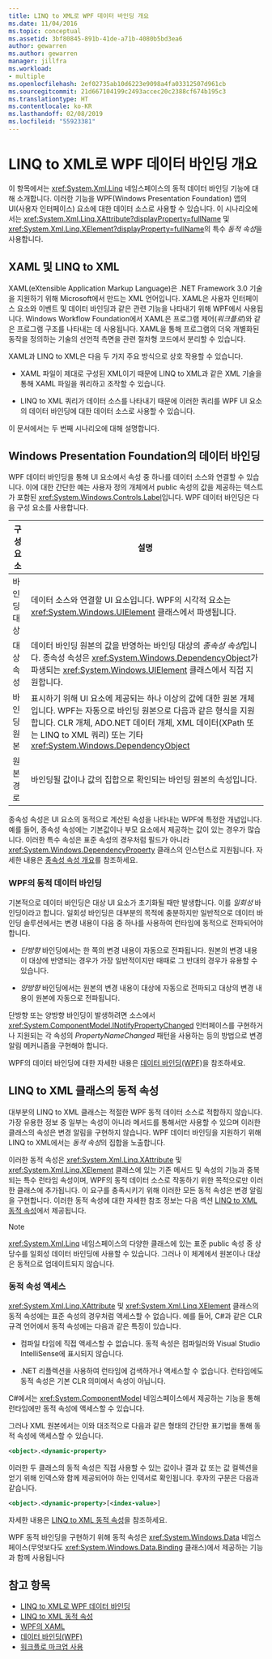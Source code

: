 ```yaml
---
title: LINQ to XML로 WPF 데이터 바인딩 개요
ms.date: 11/04/2016
ms.topic: conceptual
ms.assetid: 3bf80845-891b-41de-a71b-4080b5bd3ea6
author: gewarren
ms.author: gewarren
manager: jillfra
ms.workload:
- multiple
ms.openlocfilehash: 2ef02735ab10d6223e9098a4fa03312507d961cb
ms.sourcegitcommit: 21d667104199c2493accec20c2388cf674b195c3
ms.translationtype: HT
ms.contentlocale: ko-KR
ms.lasthandoff: 02/08/2019
ms.locfileid: "55923381"
---
```

# <a name="wpf-data-binding-with-linq-to-xml-overview"></a>LINQ to XML로 WPF 데이터 바인딩 개요

이 항목에서는 <xref:System.Xml.Linq> 네임스페이스의 동적 데이터 바인딩 기능에 대해 소개합니다. 이러한 기능을 WPF(Windows Presentation Foundation) 앱의 UI(사용자 인터페이스) 요소에 대한 데이터 소스로 사용할 수 있습니다. 이 시나리오에서는 <xref:System.Xml.Linq.XAttribute?displayProperty=fullName> 및 <xref:System.Xml.Linq.XElement?displayProperty=fullName>의 특수 *동적 속성*을 사용합니다.

## <a name="xaml-and-linq-to-xml"></a>XAML 및 LINQ to XML

XAML(eXtensible Application Markup Language)은 .NET Framework 3.0 기술을 지원하기 위해 Microsoft에서 만드는 XML 언어입니다. XAML은 사용자 인터페이스 요소와 이벤트 및 데이터 바인딩과 같은 관련 기능을 나타내기 위해 WPF에서 사용됩니다. Windows Workflow Foundation에서 XAML은 프로그램 제어(*워크플로*)와 같은 프로그램 구조를 나타내는 데 사용됩니다. XAML을 통해 프로그램의 더욱 개별화된 동작을 정의하는 기술의 선언적 측면을 관련 절차형 코드에서 분리할 수 있습니다.

XAML과 LINQ to XML은 다음 두 가지 주요 방식으로 상호 작용할 수 있습니다.

- XAML 파일이 제대로 구성된 XML이기 때문에 LINQ to XML과 같은 XML 기술을 통해 XAML 파일을 쿼리하고 조작할 수 있습니다.

- LINQ to XML 쿼리가 데이터 소스를 나타내기 때문에 이러한 쿼리를 WPF UI 요소의 데이터 바인딩에 대한 데이터 소스로 사용할 수 있습니다.

이 문서에서는 두 번째 시나리오에 대해 설명합니다.

## <a name="data-binding-in-the-windows-presentation-foundation"></a>Windows Presentation Foundation의 데이터 바인딩

WPF 데이터 바인딩을 통해 UI 요소에서 속성 중 하나를 데이터 소스와 연결할 수 있습니다. 이에 대한 간단한 예는 사용자 정의 개체에서 public 속성의 값을 제공하는 텍스트가 포함된 <xref:System.Windows.Controls.Label>입니다. WPF 데이터 바인딩은 다음 구성 요소를 사용합니다.

|구성 요소|설명|
|---------------|-----------------|
|바인딩 대상|데이터 소스와 연결할 UI 요소입니다. WPF의 시각적 요소는 <xref:System.Windows.UIElement> 클래스에서 파생됩니다.|
|대상 속성|데이터 바인딩 원본의 값을 반영하는 바인딩 대상의 *종속성 속성*입니다. 종속성 속성은 <xref:System.Windows.DependencyObject>가 파생되는 <xref:System.Windows.UIElement> 클래스에서 직접 지원합니다.|
|바인딩 원본|표시하기 위해 UI 요소에 제공되는 하나 이상의 값에 대한 원본 개체입니다. WPF는 자동으로 바인딩 원본으로 다음과 같은 형식을 지원합니다. CLR 개체, ADO.NET 데이터 개체, XML 데이터(XPath 또는 LINQ to XML 쿼리) 또는 기타 <xref:System.Windows.DependencyObject>|
|원본 경로|바인딩될 값이나 값의 집합으로 확인되는 바인딩 원본의 속성입니다.|

종속성 속성은 UI 요소의 동적으로 계산된 속성을 나타내는 WPF에 특정한 개념입니다. 예를 들어, 종속성 속성에는 기본값이나 부모 요소에서 제공하는 값이 있는 경우가 많습니다. 이러한 특수 속성은 표준 속성의 경우처럼 필드가 아니라 <xref:System.Windows.DependencyProperty> 클래스의 인스턴스로 지원됩니다. 자세한 내용은 [종속성 속성 개요](/dotnet/framework/wpf/advanced/dependency-properties-overview)를 참조하세요.

### <a name="dynamic-data-binding-in-wpf"></a>WPF의 동적 데이터 바인딩

기본적으로 데이터 바인딩은 대상 UI 요소가 초기화될 때만 발생합니다. 이를 *일회성* 바인딩이라고 합니다. 일회성 바인딩은 대부분의 목적에 충분하지만 일반적으로 데이터 바인딩 솔루션에서는 변경 내용이 다음 중 하나를 사용하여 런타임에 동적으로 전파되어야 합니다.

- *단방향* 바인딩에서는 한 쪽의 변경 내용이 자동으로 전파됩니다. 원본의 변경 내용이 대상에 반영되는 경우가 가장 일반적이지만 때때로 그 반대의 경우가 유용할 수 있습니다.

- *양방향* 바인딩에서는 원본의 변경 내용이 대상에 자동으로 전파되고 대상의 변경 내용이 원본에 자동으로 전파됩니다.

단방향 또는 양방향 바인딩이 발생하려면 소스에서 <xref:System.ComponentModel.INotifyPropertyChanged> 인터페이스를 구현하거나 지원되는 각 속성의 *PropertyNameChanged* 패턴을 사용하는 등의 방법으로 변경 알림 메커니즘을 구현해야 합니다.

WPF의 데이터 바인딩에 대한 자세한 내용은 [데이터 바인딩(WPF)](/dotnet/framework/wpf/data/data-binding-wpf)을 참조하세요.

## <a name="dynamic-properties-in-linq-to-xml-classes"></a>LINQ to XML 클래스의 동적 속성

대부분의 LINQ to XML 클래스는 적절한 WPF 동적 데이터 소스로 적합하지 않습니다. 가장 유용한 정보 중 일부는 속성이 아니라 메서드를 통해서만 사용할 수 있으며 이러한 클래스의 속성은 변경 알림을 구현하지 않습니다. WPF 데이터 바인딩을 지원하기 위해 LINQ to XML에서는 *동적 속성*의 집합을 노출합니다.

이러한 동적 속성은 <xref:System.Xml.Linq.XAttribute> 및 <xref:System.Xml.Linq.XElement> 클래스에 있는 기존 메서드 및 속성의 기능과 중복되는 특수 런타임 속성이며, WPF의 동적 데이터 소스로 작동하기 위한 목적으로만 이러한 클래스에 추가됩니다. 이 요구를 충족시키기 위해 이러한 모든 동적 속성은 변경 알림을 구현합니다. 이러한 동적 속성에 대한 자세한 참조 정보는 다음 섹션 [LINQ to XML 동적 속성](../designers/linq-to-xml-dynamic-properties.md)에서 제공됩니다.

> [!NOTE]
> <xref:System.Xml.Linq> 네임스페이스의 다양한 클래스에 있는 표준 public 속성 중 상당수를 일회성 데이터 바인딩에 사용할 수 있습니다. 그러나 이 체계에서 원본이나 대상은 동적으로 업데이트되지 않습니다.

### <a name="accessing-dynamic-properties"></a>동적 속성 액세스

<xref:System.Xml.Linq.XAttribute> 및 <xref:System.Xml.Linq.XElement> 클래스의 동적 속성에는 표준 속성의 경우처럼 액세스할 수 없습니다. 예를 들어, C#과 같은 CLR 규격 언어에서 동적 속성에는 다음과 같은 특징이 있습니다.

- 컴파일 타임에 직접 액세스할 수 없습니다. 동적 속성은 컴파일러와 Visual Studio IntelliSense에 표시되지 않습니다.

- .NET 리플렉션을 사용하여 런타임에 검색하거나 액세스할 수 없습니다. 런타임에도 동적 속성은 기본 CLR 의미에서 속성이 아닙니다.

C#에서는 <xref:System.ComponentModel> 네임스페이스에서 제공하는 기능을 통해 런타임에만 동적 속성에 액세스할 수 있습니다.

그러나 XML 원본에서는 이와 대조적으로 다음과 같은 형태의 간단한 표기법을 통해 동적 속성에 액세스할 수 있습니다.

```xml
<object>.<dynamic-property>
```

이러한 두 클래스의 동적 속성은 직접 사용할 수 있는 값이나 결과 값 또는 값 컬렉션을 얻기 위해 인덱스와 함께 제공되어야 하는 인덱서로 확인됩니다. 후자의 구문은 다음과 같습니다.

```xml
<object>.<dynamic-property>[<index-value>]
```

자세한 내용은 [LINQ to XML 동적 속성](../designers/linq-to-xml-dynamic-properties.md)을 참조하세요.

WPF 동적 바인딩을 구현하기 위해 동적 속성은 <xref:System.Windows.Data> 네임스페이스(무엇보다도 <xref:System.Windows.Data.Binding> 클래스)에서 제공하는 기능과 함께 사용됩니다

## <a name="see-also"></a>참고 항목

- [LINQ to XML로 WPF 데이터 바인딩](../designers/wpf-data-binding-with-linq-to-xml-overview.md)
- [LINQ to XML 동적 속성](../designers/linq-to-xml-dynamic-properties.md)
- [WPF의 XAML](/dotnet/framework/wpf/advanced/xaml-in-wpf)
- [데이터 바인딩(WPF)](/dotnet/framework/wpf/data/data-binding-wpf)
- [워크플로 마크업 사용](http://go.microsoft.com/fwlink/?LinkId=98685)
